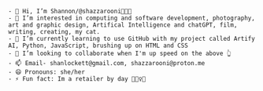     - 👋 Hi, I’m Shannon/@shazzarooni👩🏻‍💻
    - 👀 I’m interested in computing and software development, photography, art and graphic design, Artifical Intelligence and chatGPT, film, writing, creating, my cat.   
    - 🌱 I’m currently learning to use GitHub with my project called Artify AI, Python, JavaScript, brushing up on HTML and CSS
    - 💞️ I’m looking to collaborate when I'm up speed on the above 👆
    - 📫 Email- shanlockett@gmail.com, shazzarooni@proton.me
    - 😄 Pronouns: she/her
    - ⚡ Fun fact: Im a retailer by day 💁🏻‍♀️😀
<!---
shazzar00ni/shazzar00ni is a ✨ special ✨ repository because its `README.md` (this file) appears on your GitHub profile.
You can click the Preview link to take a look at your changes.
--->
